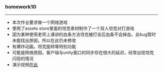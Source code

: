 ### homework10
--------------------
* 本次作业要求做一个网络游戏
* 使用了assets store里面的坦克素材制作了一个双人坦克对打游戏
* 因为某种使用老师上课讲的血条方法坦克被打击后血条不会掉血，此bug暂时未能找出原因，所以在此仍未修改
* 有爆炸动画，坦克旋转等特别功能
* 可能是网络原因，客户端与unity窗口的同步存在很大的延迟，经常出现坦克闪现的情况
* 演示视频[在此](https://www.bilibili.com/video/av25651582/)
